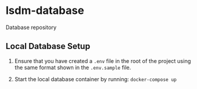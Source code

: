 # lsdm-database
Database repository 

## Local Database Setup

1. Ensure that you have created a `.env` file in the root of the project using the same format shown in the `.env.sample` file.

2. Start the local database container by running: `docker-compose up`